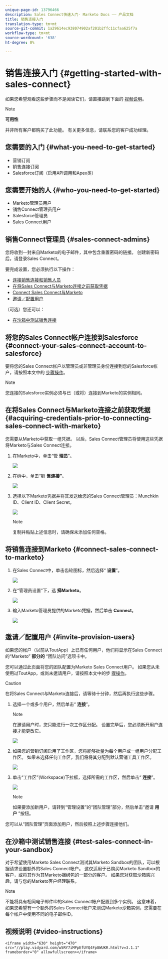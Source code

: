 ```yaml
---
unique-page-id: 13796466
description: Sales Connect快速入门- Marketo Docs —— 产品文档
title: 销售连接入门
translation-type: tm+mt
source-git-commit: 1a29614ec938074902af201b2ffc11cfaa625f7a
workflow-type: tm+mt
source-wordcount: '638'
ht-degree: 0%

---
```



# 销售连接入门 {#getting-started-with-sales-connect}

如果您希望观看这些步骤而不是阅读它们，请直接跳到下面的 [视频说明](#video)。

>[!NOTE]
>
>**可用性**
>
>并非所有客户都购买了此功能。 有关更多信息，请联系您的客户成功经理。

## 您需要的入门 {#what-you-need-to-get-started}

* 营销订阅
* 销售连接订阅
* Salesforce订阅（启用API调用和Apex类）

## 您需要开始的人 {#who-you-need-to-get-started}

* Marketo管理员用户
* 销售Connect管理员用户
* Salesforce管理员
* Sales Connect用户

## 销售Connect管理员 {#sales-connect-admins}

您将收到一封来自Marketo的电子邮件，其中包含重置密码的链接。 创建新密码后，请登录Sales Connect。

要完成设置，您必须执行以下操作：

* [连接销售连接和销售人员](#sfdc)
* [在将Sales Connect与Marketo连接之前获取凭据](#acquire)
* [Connect Sales Connect与Marketo](#mkto)
* [邀请／配置用户](#IPU)

（可选）您还可以：

* [在沙箱中测试销售连接](#sandbox)

## 将您的Sales Connect帐户连接到Salesforce {#connect-your-sales-connect-account-to-salesforce}

要将您的Sales Connect帐户以管理员或非管理员身份连接到您的Salesforce帐户，请按照本文中的 [步骤操作](http://docs.marketo.com/x/JwDb)。

>[!NOTE]
>
>您连接的Salesforce实例必须与已（或将）连接到Marketo的实例相同。

## 在将Sales Connect与Marketo连接之前获取凭据 {#acquiring-credentials-prior-to-connecting-sales-connect-with-marketo}

您需要从Marketo中获取一组凭据。 以后，Sales Connect管理员将使用这些凭据将Marketo与Sales Connect连接。

1. 在Marketo中，单击“管 **理员**”。

   ![](assets/one.png)

1. 在树中，单击“销 **售连接”**。

   ![](assets/two.png)

1. 选择以下Marketo凭据并将其发送给您的Sales Connect管理员：Munchkin ID、Client ID、Client Secret。

   ![](assets/3.jpg)

   >[!NOTE]
   >
   >复制并粘贴上述信息时，请确保未添加任何空格。

## 将销售连接到Marketo {#connect-sales-connect-to-marketo}

1. 在Sales Connect中，单击齿轮图标，然后选择“ **设置**”。

   ![](assets/four.png)

1. 在“管理员设置”下，选 **择Marketo**。

   ![](assets/eight.png)

1. 输入Marketo管理员提供的Marketo凭据，然后单击 **Connect**。

   ![](assets/credentials.png)

## 邀请／配置用户 {#invite-provision-users}

如果您的帐户（以前从ToutApp）上已有任何用户，他们将显示在Sales Connect的“Marketo” **部分的** “团队访问”选项卡中。

您可以通过此页面将您的团队配置为Marketo Sales Connect用户。 如果您从未使用过ToutApp，或尚未邀请用户，请按照本文中的步 [骤操作](http://docs.marketo.com/display/TOUT/Invite+Team+Members)。

>[!CAUTION]
>
>在将Sales Connect与Marketo连接后，请等待十分钟，然后再执行这些步骤。

1. 选择一个或多个用户，然后单击“ **连接**”。

   >[!NOTE]
   >
   >在邀请用户时，您只能进行一次工作区分配。 设置完毕后，您必须断开用户连接才能更改它。

   ![](assets/users.png)

1. 如果您的营销订阅启用了工作区，您将能够批量为每个用户或一组用户分配工作区。 如果未选择任何工作区，我们将将其分配到默认营销工具工作区。

   ![](assets/nine.jpg)

1. 单击“工作区”(Workspace)下拉框，选择所需的工作区，然后单击“ **连接**”。

   ![](assets/ten.png)

   >[!NOTE]
   >
   >如果要添加新用户，请转到“管理设置”的“团队管理”部分，然后单击“邀请 **用户** ”按钮。

您可以从“团队管理”页面添加用户，然后按照上述步骤连接他们。

## 在沙箱中测试销售连接 {#test-sales-connect-in-your-sandbox}

对于希望使用Marketo Sales Connect测试其Marketo Sandbox的团队，可以根据请求设置额外的Sales Connect帐户。 这仅适用于已购买Marketo Sandbox的客户，或将其作为其Marketo捆绑包的一部分的客户。 如果您对获取沙箱感兴趣，请与您的Marketo客户经理联系。

>[!NOTE]
>
>不能将具有相同电子邮件ID的Sales Connect帐户配置到多个实例。 这意味着，如果您希望有一个额外的Sales Connect帐户来测试Marketo沙箱实例，您需要在每个帐户中使用不同的电子邮件ID。

## 视频说明 {#video-instructions}

`<iframe width="630" height="470" src="//play.vidyard.com/w5RY7iMPpEfUYQ4Fp8WUKR.html?v=3.1.1" frameborder="0" allowfullscreen></iframe>`
